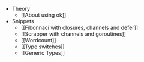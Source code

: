 - Theory
	- [[About using ok]]
- Snippets
	- [[Fibonnaci with closures, channels and defer]]
	- [[Scrapper with channels and goroutines]]
	- [[Wordcount]]
	- [[Type switches]]
	- [[Generic Types]]